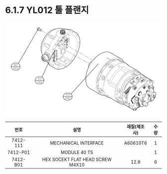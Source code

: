 # 6.1.7 YL012 툴 플랜지

![](../../.gitbook/assets/image141.png)

|  **번호**  |              **설명**              | **재질(제조사)** | **수량** |
| :------: | :------------------------------: | :---------: | :----: |
| 7412-111 |       MECHANICAL INTERFACE       |   A60610T6  |    1   |
| 7412-P01 |           MODULE 40 TS           |             |    1   |
| 7412-B01 | HEX SOCEKT FLAT HEAD SCREW M4X10 |     12.9    |    6   |

